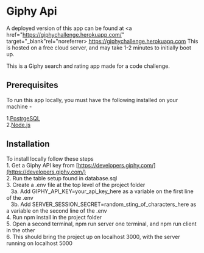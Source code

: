 # Giphy Api

A deployed version of this app can be found at <a href="https://giphychallenge.herokuapp.com/" target="_blank"rel="noreferrer> https://giphychallenge.herokuapp.com</a> 
This is hosted on a free cloud server, and may take 1-2 minutes to initially boot up.

This is a Giphy search and rating app made for a code challenge.

## Prerequisites
To run this app locally, you must have the following installed on your machine -

  1.[PostrgeSQL](https://www.postgresql.org/)   
  2.[Node.js](https://nodejs.org/en/)   


##  Installation  

To install locally follow these steps  
  	1. Get a Giphy API key from [https://developers.giphy.com/](https://developers.giphy.com/)     
	2. Run the table setup found in database.sql  
	3. Create a .env file at the top level of the project folder    
	&nbsp;&nbsp; 3a. Add   GIPHY_API_KEY=your_api_key_here   as a variable on the first line of the .env     
    	&nbsp;&nbsp; 3b. Add   SERVER_SESSION_SECRET=random_sting_of_characters_here   as a variable on the second line of the .env     
	4. Run npm install in the project folder  
	5. Open a second terminal,  npm run server one terminal, and npm run client in the other      
	6. This should bring the project up on localhost 3000, with the server running on localhost 5000  

